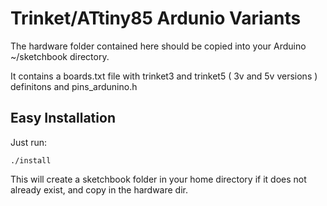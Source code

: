 # Trinket/ATtiny85 Ardunio Variants

The hardware folder contained here should be copied 
into your Arduino ~/sketchbook directory.

It contains a boards.txt file with trinket3 and trinket5 
( 3v and 5v versions ) definitons and pins_ardunino.h

## Easy Installation

Just run:

    ./install

This will create a sketchbook folder in your home directory 
if it does not already exist, and copy in the hardware dir.